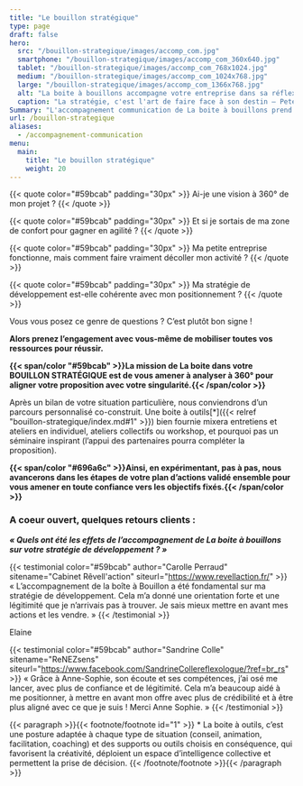 ```yaml
---
title: "Le bouillon stratégique"
type: page
draft: false
hero:
  src: "/bouillon-strategique/images/accomp_com.jpg"
  smartphone: "/bouillon-strategique/images/accomp_com_360x640.jpg"
  tablet: "/bouillon-strategique/images/accomp_com_768x1024.jpg"
  medium: "/bouillon-strategique/images/accomp_com_1024x768.jpg"
  large: "/bouillon-strategique/images/accomp_com_1366x768.jpg"
  alt: "La boite à bouillons accompagne votre entreprise dans sa réflexion stratégique de développement"
  caption: "La stratégie, c'est l'art de faire face à son destin – Peter Drucker."
Summary: "L'accompagnement communication de La boite à bouillons prend forme à travers trois formules : la formule lancement, la formule essentielle et la formule tranquillité. Pour chacune, la méthode de La boite à bouillons est d'associer le collectif avec des processus d'intelligence collective qui permettent de faire mûrir votre projet en phase avec votre profil et vos aspirations profondes. A terme, l'objectif principal est de vous donner les clés de votre communication pour avancer en toute autonomie et en confiance."
url: /bouillon-strategique
aliases:
  - /accompagnement-communication
menu:
  main:
    title: "Le bouillon stratégique"
    weight: 20
---
```


{{< quote color="#59bcab" padding="30px" >}}
Ai-je une vision à 360° de mon projet ?
{{< /quote >}}

{{< quote color="#59bcab" padding="30px" >}}
Et si je sortais de ma zone de confort pour gagner en agilité ?
{{< /quote >}}

{{< quote color="#59bcab" padding="30px" >}}
Ma petite entreprise fonctionne, mais comment faire vraiment décoller mon activité ?
{{< /quote >}}

{{< quote color="#59bcab" padding="30px" >}}
Ma stratégie de développement est-elle cohérente avec mon positionnement ?
{{< /quote >}}

Vous vous posez ce genre de questions ? C&rsquo;est plutôt bon signe !

**Alors prenez l&rsquo;engagement avec vous-même de mobiliser toutes vos ressources pour réussir.**

**{{< span/color "#59bcab" >}}La mission de La boite dans votre BOUILLON STRATÉGIQUE est de vous amener à analyser à 360° pour aligner votre proposition avec votre singularité.{{< /span/color >}}**

Après un bilan de votre situation particulière, nous conviendrons d&rsquo;un parcours personnalisé co-construit. Une boite à outils[*]({{< relref "bouillon-strategique/index.md#1" >}}) bien fournie mixera entretiens et ateliers en individuel, ateliers collectifs ou workshop, et pourquoi pas un séminaire inspirant (l&rsquo;appui des partenaires pourra compléter la proposition).

**{{< span/color "#696a6c" >}}Ainsi, en expérimentant, pas à pas, nous avancerons dans les étapes de votre plan d&rsquo;actions validé ensemble pour vous amener en toute confiance vers les objectifs fixés.{{< /span/color >}}**

### A coeur ouvert, quelques retours clients :

**_« Quels ont été les effets de l&rsquo;accompagnement de La boite à bouillons sur votre stratégie de développement ? »_**

{{< testimonial color="#59bcab" author="Carolle Perraud" sitename="Cabinet Rêvell'action" siteurl="https://www.revellaction.fr/" >}}
« L’accompagnement de la boîte à Bouillon a été fondamental sur ma stratégie de développement. Cela m’a donné une orientation forte et une légitimité que je n’arrivais pas à trouver. Je sais mieux mettre en avant mes actions et les vendre. »
{{< /testimonial >}}

Elaine

{{< testimonial color="#59bcab" author="Sandrine Colle" sitename="ReNEZsens" siteurl="https://www.facebook.com/SandrineCollereflexologue/?ref=br_rs" >}}
« Grâce à Anne-Sophie, son écoute et ses compétences, j’ai osé me lancer, avec plus de confiance et de légitimité. Cela m’a beaucoup aidé à me positionner, à mettre en avant mon offre avec plus de crédibilité et à être plus aligné avec ce que je suis ! Merci Anne Sophie. »
{{< /testimonial >}}

{{< paragraph >}}{{< footnote/footnote id="1" >}}
\* La boite à outils, c’est une posture adaptée à chaque type de situation (conseil, animation, facilitation, coaching) et des supports ou outils choisis en conséquence, qui favorisent la créativité, déploient un espace d’intelligence collective et permettent la prise de décision.
{{< /footnote/footnote >}}{{< /paragraph >}}
